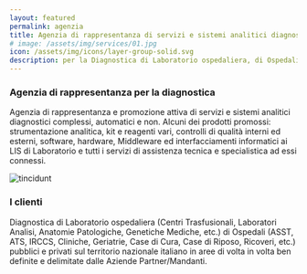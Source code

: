 ```yaml
---
layout: featured
permalink: agenzia
title: Agenzia di rappresentanza di servizi e sistemi analitici diagnostici 
# image: /assets/img/services/01.jpg
icon: /assets/img/icons/layer-group-solid.svg
description: per la Diagnostica di Laboratorio ospedaliera, di Ospedali pubblici e privati sul territorio nazionale italiano in aree di volta in volta ben definite e delimitate dalle Aziende Partner/Mandanti.
---
```


<div class="row">
    <div class="col-md-12">
        <div class="service-details mb-40">
            <h3>Agenzia di rappresentanza per la diagnostica</h3>
            <p> Agenzia di rappresentanza e promozione attiva di servizi e sistemi analitici diagnostici complessi, automatici e non. Alcuni dei prodotti promossi: strumentazione analitica, kit e reagenti vari, controlli di qualità interni ed esterni, software, hardware, Middleware ed interfacciamenti informatici ai LIS di Laboratorio e tutti i servizi di assistenza tecnica e specialistica ad essi connessi.</p>
        </div>
    </div>
</div>
<div class="row">
    <div class="col-xl-6 col-lg-12">
        <div class="s-details-img mb-30">
            <img src="{{site.baseurl}}/assets/img/service/details/01.jpg" alt="tincidunt">
        </div>
    </div>
    <div class="col-xl-6 col-lg-12">
        <div class="service-details mb-40">
            <h3>I clienti</h3>
            <p>Diagnostica di Laboratorio ospedaliera (Centri Trasfusionali, Laboratori Analisi, Anatomie Patologiche, Genetiche Mediche, etc.) di Ospedali (ASST, ATS, IRCCS, Cliniche, Geriatrie, Case di Cura, Case di Riposo, Ricoveri, etc.) pubblici e privati sul territorio nazionale italiano in aree di volta in volta ben definite e delimitate dalle Aziende Partner/Mandanti.</p>
        </div>
    </div>
</div>
<!-- <div class="service-details mb-30">
    <h3>Your Succes Will be Done</h3>
    <p>Quis nostrud exercitation ullamco laboris nisi ut aliquip ex ea commodo consequat. Duis
        aute irure dolor in reprehenderit
        in voluptate velit esse cillum dolore eu fugiat nulla pariatu cepteusint occaecat
        cupidatat non proident, sunt in culpa qui
        officia deserunt mollit anim laborum. Curatur pretium tincidunt lacus. Nulla gravida
        orci a odio. Nullam varius, turpis et
        commodo pharetra est eros bibendum elit nec luctus magna felis sollicitudin mauris.
        Integer in mauris nibh euismod gravida.
        Duis ac tellus et risus vulputate vehicula.</p>
</div> -->